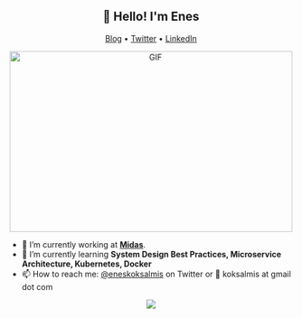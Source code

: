 <h2 align="center">👋 Hello! I'm Enes</h2>
<p align="center">
  <a href="http://koksalmis.com/">Blog</a> •
  <a href="https://twitter.com/eneskoksalmis">Twitter</a> •
  <a href="https://www.linkedin.com/in/koksalmis/">LinkedIn</a>
</p>
<p align="center">
  <img alt="GIF" src="https://github.com/abhisheknaiidu/abhisheknaiidu/blob/master/code.gif?raw=true" width="500" height="320" />
</p>

- 🔭 I’m currently working at **<a href="https://www.getmidas.com/">Midas</a>**.
- 🌱 I’m currently learning **System Design Best Practices, Microservice Architecture, Kubernetes, Docker**
- 📫 How to reach me: [@eneskoksalmis](https://twitter.com/eneskoksalmis) on Twitter or :email: koksalmis at gmail dot com

<!--
**koksalmis/koksalmis** is a ✨ _special_ ✨ repository because its `README.md` (this file) appears on your GitHub profile.

-->

<p align="center">
  <img src="https://capsule-render.vercel.app/api?type=waving&color=gradient&height=60&section=footer"/>
</p>
